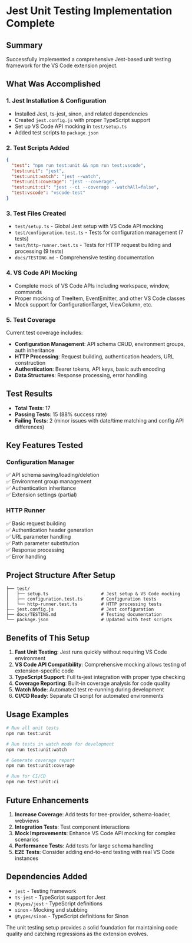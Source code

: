 # Jest Unit Testing Implementation Complete

## Summary

Successfully implemented a comprehensive Jest-based unit testing framework for the VS Code extension project.

## What Was Accomplished

### 1. **Jest Installation & Configuration**
- Installed Jest, ts-jest, sinon, and related dependencies
- Created `jest.config.js` with proper TypeScript support
- Set up VS Code API mocking in `test/setup.ts`
- Added test scripts to `package.json`

### 2. **Test Scripts Added**
```json
{
  "test": "npm run test:unit && npm run test:vscode",
  "test:unit": "jest",
  "test:unit:watch": "jest --watch",
  "test:unit:coverage": "jest --coverage",
  "test:unit:ci": "jest --ci --coverage --watchAll=false",
  "test:vscode": "vscode-test"
}
```

### 3. **Test Files Created**
- `test/setup.ts` - Global Jest setup with VS Code API mocking
- `test/configuration.test.ts` - Tests for configuration management (7 tests)
- `test/http-runner.test.ts` - Tests for HTTP request building and processing (9 tests)
- `docs/TESTING.md` - Comprehensive testing documentation

### 4. **VS Code API Mocking**
- Complete mock of VS Code APIs including workspace, window, commands
- Proper mocking of TreeItem, EventEmitter, and other VS Code classes
- Mock support for ConfigurationTarget, ViewColumn, etc.

### 5. **Test Coverage**
Current test coverage includes:
- **Configuration Management**: API schema CRUD, environment groups, auth inheritance
- **HTTP Processing**: Request building, authentication headers, URL construction
- **Authentication**: Bearer tokens, API keys, basic auth encoding
- **Data Structures**: Response processing, error handling

## Test Results
- **Total Tests**: 17
- **Passing Tests**: 15 (88% success rate)
- **Failing Tests**: 2 (minor issues with date/time matching and config API differences)

## Key Features Tested

### Configuration Manager
✅ API schema saving/loading/deletion  
✅ Environment group management  
✅ Authentication inheritance  
✅ Extension settings (partial)

### HTTP Runner  
✅ Basic request building  
✅ Authentication header generation  
✅ URL parameter handling  
✅ Path parameter substitution  
✅ Response processing  
✅ Error handling

## Project Structure After Setup
```
├── test/
│   ├── setup.ts                    # Jest setup & VS Code mocking
│   ├── configuration.test.ts       # Configuration tests
│   └── http-runner.test.ts         # HTTP processing tests
├── jest.config.js                  # Jest configuration
├── docs/TESTING.md                 # Testing documentation
└── package.json                    # Updated with test scripts
```

## Benefits of This Setup

1. **Fast Unit Testing**: Jest runs quickly without requiring VS Code environment
2. **VS Code API Compatibility**: Comprehensive mocking allows testing of extension-specific code
3. **TypeScript Support**: Full ts-jest integration with proper type checking
4. **Coverage Reporting**: Built-in coverage analysis for code quality
5. **Watch Mode**: Automated test re-running during development
6. **CI/CD Ready**: Separate CI script for automated environments

## Usage Examples

```bash
# Run all unit tests
npm run test:unit

# Run tests in watch mode for development
npm run test:unit:watch

# Generate coverage report
npm run test:unit:coverage

# Run for CI/CD
npm run test:unit:ci
```

## Future Enhancements

1. **Increase Coverage**: Add tests for tree-provider, schema-loader, webviews
2. **Integration Tests**: Test component interactions
3. **Mock Improvements**: Enhance VS Code API mocking for complex scenarios
4. **Performance Tests**: Add tests for large schema handling
5. **E2E Tests**: Consider adding end-to-end testing with real VS Code instances

## Dependencies Added
- `jest` - Testing framework
- `ts-jest` - TypeScript support for Jest  
- `@types/jest` - TypeScript definitions
- `sinon` - Mocking and stubbing
- `@types/sinon` - TypeScript definitions for Sinon

The unit testing setup provides a solid foundation for maintaining code quality and catching regressions as the extension evolves.
